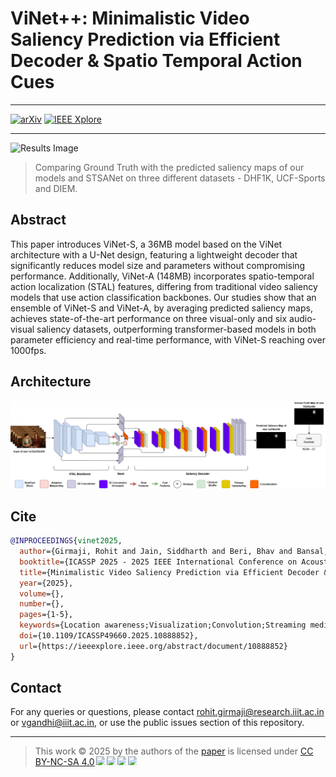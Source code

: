 # ViNet++: Minimalistic Video Saliency Prediction via Efficient Decoder & Spatio Temporal Action Cues

-----

[![arXiv](https://img.shields.io/badge/arXiv-2502.00397-ca001c.svg)](https://arxiv.org/abs/2502.00397) 
[![IEEE Xplore](https://img.shields.io/badge/IEEE%20Xplore-10888852-99b3eb.svg)](https://ieeexplore.ieee.org/abstract/document/10888852) 

----

![Results Image](./figures/icassp_qual.png)

> Comparing Ground Truth with the predicted saliency maps of our models and STSANet on three different datasets - DHF1K, UCF-Sports and DIEM.

## Abstract

This paper introduces ViNet-S, a 36MB model based on the ViNet architecture with a U-Net design, featuring a lightweight decoder that significantly reduces model size and parameters without compromising performance. Additionally, ViNet-A (148MB) incorporates spatio-temporal action localization (STAL) features, differing from traditional video saliency models that use action classification backbones. Our studies show that an ensemble of ViNet-S and ViNet-A, by averaging predicted saliency maps, achieves state-of-the-art performance on three visual-only and six audio-visual saliency datasets, outperforming transformer-based models in both parameter efficiency and real-time performance, with ViNet-S reaching over 1000fps.

## Architecture

![ViNet Architecture](./figures/arch.png)

## Cite

```bibtex
@INPROCEEDINGS{vinet2025,
  author={Girmaji, Rohit and Jain, Siddharth and Beri, Bhav and Bansal, Sarthak and Gandhi, Vineet},
  booktitle={ICASSP 2025 - 2025 IEEE International Conference on Acoustics, Speech and Signal Processing (ICASSP)}, 
  title={Minimalistic Video Saliency Prediction via Efficient Decoder & Spatio Temporal Action Cues}, 
  year={2025},
  volume={},
  number={},
  pages={1-5},
  keywords={Location awareness;Visualization;Convolution;Streaming media;Predictive models;Transformers;Real-time systems;Decoding;Speech processing;Optimization;Video Saliency Prediction;Efficient Deep Learning;Spatio Temporal Action Cues},
  doi={10.1109/ICASSP49660.2025.10888852},
  url={https://ieeexplore.ieee.org/abstract/document/10888852}
}
```

## Contact

For any queries or questions, please contact [rohit.girmaji@research.iiit.ac.in](mailto:rohit.girmaji@research.iiit.ac.in) or [vgandhi@iiit.ac.in](mailto:vgandhi@iiit.ac.in), or use the public issues section of this repository.

----

> This work © 2025 by the authors of the <a href="https://ieeexplore.ieee.org/abstract/document/10888852">paper</a> is licensed under <a href="https://creativecommons.org/licenses/by-nc-sa/4.0/">CC BY-NC-SA 4.0</a><img src="https://mirrors.creativecommons.org/presskit/icons/cc.svg" style="max-width: 1em;max-height:1em;margin-left: .2em;"><img src="https://mirrors.creativecommons.org/presskit/icons/by.svg" style="max-width: 1em;max-height:1em;margin-left: .2em;"><img src="https://mirrors.creativecommons.org/presskit/icons/nc.svg" style="max-width: 1em;max-height:1em;margin-left: .2em;"><img src="https://mirrors.creativecommons.org/presskit/icons/sa.svg" style="max-width: 1em;max-height:1em;margin-left: .2em;">